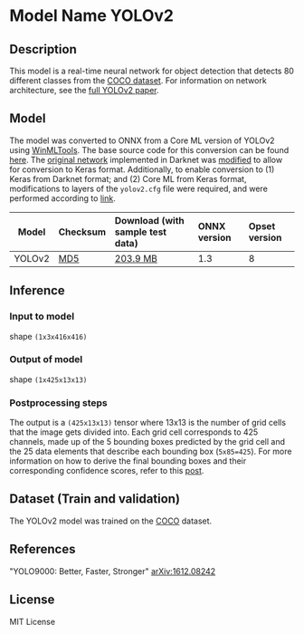 # Model Name YOLOv2

## Description
This model is a real-time neural network for object detection that detects 80 different classes from the [COCO dataset](http://cocodataset.org/#home). For information on network architecture, see the [full YOLOv2 paper](https://pjreddie.com/darknet/yolov2/). 

## Model
The model was converted to ONNX from a Core ML version of YOLOv2 using [WinMLTools](https://pypi.org/project/winmltools/). The base source code for this conversion can be found [here](https://github.com/hollance/YOLO-CoreML-MPSNNGraph). The [original network](https://pjreddie.com/darknet/yolov2/) implemented in Darknet was [modified](https://github.com/allanzelener/YAD2K/issues/80#issuecomment-347211163) to allow for conversion to Keras format. Additionally, to enable conversion to (1) Keras from Darknet format; and (2) Core ML from Keras format, modifications to layers of the `yolov2.cfg` file were required, and were performed according to [link](https://github.com/allanzelener/YAD2K/blob/master/yad2k.py).

|Model|Checksum|Download (with sample test data)| ONNX version |Opset version|
|-----|:-------|:-------------------------------|:-------------|:------------|
|YOLOv2|[MD5](https://github.com/onnx/models/blob/master/vision/object_detection_segmentation/yolov2/yolov2-md5.txt)|[203.9 MB](https://github.com/onnx/models/blob/master/vision/object_detection_segmentation/yolov2/models/yolov2.onnx) |1.3  |8 |

## Inference
### Input to model
shape `(1x3x416x416)`

### Output of model
shape `(1x425x13x13)`

### Postprocessing steps
The output is a `(425x13x13)` tensor where 13x13 is the number of grid cells that the image gets divided into. Each grid cell corresponds to 425 channels, made up of the 5 bounding boxes predicted by the grid cell and the 25 data elements that describe each bounding box (`5x85=425`). For more information on how to derive the final bounding boxes and their corresponding confidence scores, refer to this [post](http://machinethink.net/blog/object-detection-with-yolo/).

## Dataset (Train and validation)
The YOLOv2 model was trained on the [COCO](http://cocodataset.org/#home) dataset.

## References
"YOLO9000: Better, Faster, Stronger" [arXiv:1612.08242](https://arxiv.org/pdf/1612.08242.pdf)

## License
MIT License

